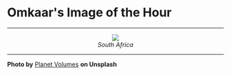 # Omkaar's Image of the Hour

---

<div align="center">

<a href="https://unsplash.com/photos/a-3d-map-of-the-continent-of-africa-sWPV0611hKc">
  <img src="https://images.unsplash.com/photo-1742228900252-4ec66498a53c?crop=entropy&cs=tinysrgb&fit=max&fm=jpg&ixid=M3w3NjA2Nzh8MHwxfHJhbmRvbXx8fHx8fHx8fDE3NTIyMzE2MDB8&ixlib=rb-4.1.0&q=80&w=1080" style="max-width:100%; height:auto;">
</a>

<br>
<i>South Africa</i>

</div>

---

**Photo by** [Planet Volumes](https://unsplash.com/@planetvolumes) **on Unsplash**
